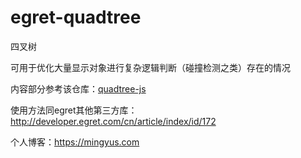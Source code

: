 # egret-quadtree
四叉树

可用于优化大量显示对象进行复杂逻辑判断（碰撞检测之类）存在的情况

内容部分参考该仓库：[quadtree-js](https://github.com/timohausmann/quadtree-js "悬停显示")

使用方法同egret其他第三方库：http://developer.egret.com/cn/article/index/id/172

个人博客：https://mingyus.com
